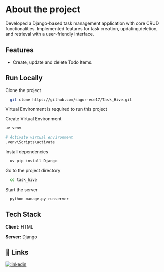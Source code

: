# About the project

Developed a Django-based task management application with core CRUD functionalities. Implemented features for task creation, updating,deletion, and retrieval with a user-friendly interface.

## Features

- Create, update and delete Todo Items.

## Run Locally

Clone the project

```bash
  git clone https://github.com/sagor-ece17/Task_Hive.git
```

Virtual Environment is required to run this project

Create Virtual Environment
```bash
uv venv

# Activate virtual environment
.venv\Scripts\activate 
```


Install dependencies

```bash
  uv pip install Django
```
Go to the project directory

```bash
  cd task_hive
```

Start the server

```bash
  python manage.py runserver
```


## Tech Stack

**Client:** HTML

**Server:** Django


## 🔗 Links
[![linkedin](https://img.shields.io/badge/linkedin-0A66C2?style=for-the-badge&logo=linkedin&logoColor=white)](https://www.linkedin.com/in/sagor55/)